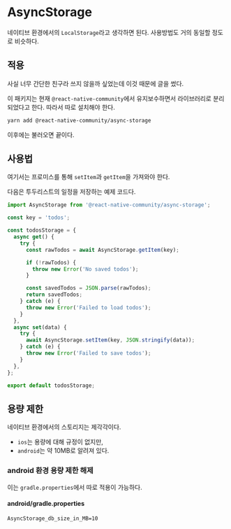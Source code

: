 # AsyncStorage

네이티브 환경에서의 `LocalStorage`라고 생각하면 된다.
사용방법도 거의 동일할 정도로 비슷하다.

## 적용

사실 너무 간단한 친구라 쓰지 않을까 싶었는데 이것 때문에 글을 썼다.  

이 패키지는 현재 `@react-native-community`에서 유지보수하면서 라이브러리로 분리되었다고 한다. 따라서 따로 설치해야 한다.

```bash
yarn add @react-native-community/async-storage
```

이후에는 불러오면 끝이다.

## 사용법

여기서는 프로미스를 통해 `setItem`과 `getItem`을 가져와야 한다.

다음은 투두리스트의 일정을 저장하는 예제 코드다.

```js
import AsyncStorage from '@react-native-community/async-storage';

const key = 'todos';

const todosStorage = {
  async get() {
    try {
      const rawTodos = await AsyncStorage.getItem(key);

      if (!rawTodos) {
        throw new Error('No saved todos');
      }

      const savedTodos = JSON.parse(rawTodos);
      return savedTodos;
    } catch (e) {
      throw new Error('Failed to load todos');
    }
  },
  async set(data) {
    try {
      await AsyncStorage.setItem(key, JSON.stringify(data));
    } catch (e) {
      throw new Error('Failed to save todos');
    }
  },
};

export default todosStorage;

```

## 용량 제한

네이티브 환경에서의 스토리지는 제각각이다.

+ `ios`는 용량에 대해 규정이 없지만,
+ `android`는 약 10MB로 알려져 있다.

### android 환경 용량 제한 해제

이는 `gradle.properties`에서 따로 적용이 가능하다.

#### android/gradle.properties
```properties
AsyncStorage_db_size_in_MB=10
```